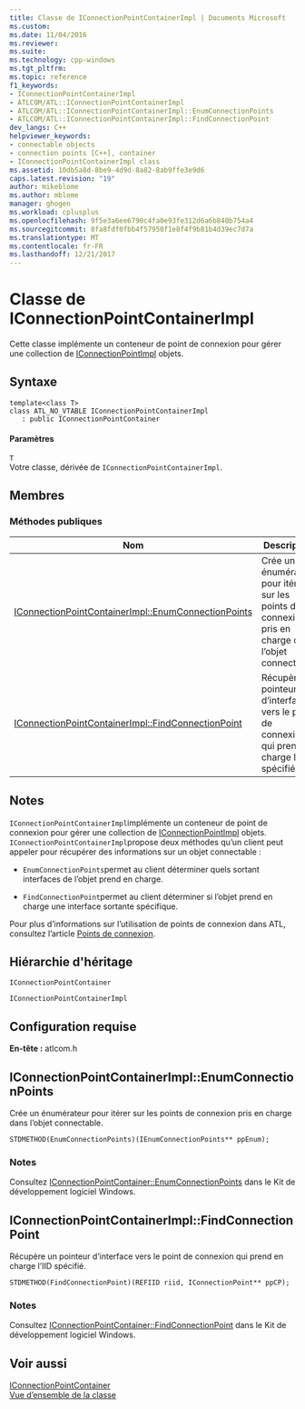 ```yaml
---
title: Classe de IConnectionPointContainerImpl | Documents Microsoft
ms.custom: 
ms.date: 11/04/2016
ms.reviewer: 
ms.suite: 
ms.technology: cpp-windows
ms.tgt_pltfrm: 
ms.topic: reference
f1_keywords:
- IConnectionPointContainerImpl
- ATLCOM/ATL::IConnectionPointContainerImpl
- ATLCOM/ATL::IConnectionPointContainerImpl::EnumConnectionPoints
- ATLCOM/ATL::IConnectionPointContainerImpl::FindConnectionPoint
dev_langs: C++
helpviewer_keywords:
- connectable objects
- connection points [C++], container
- IConnectionPointContainerImpl class
ms.assetid: 10db5a8d-8be9-4d9d-8a82-8ab9ffe3e9d6
caps.latest.revision: "19"
author: mikeblome
ms.author: mblome
manager: ghogen
ms.workload: cplusplus
ms.openlocfilehash: 9f5e3a6ee6790c4fa0e93fe312d6a6b840b754a4
ms.sourcegitcommit: 8fa8fdf0fbb4f57950f1e8f4f9b81b4d39ec7d7a
ms.translationtype: MT
ms.contentlocale: fr-FR
ms.lasthandoff: 12/21/2017
---
```

# <a name="iconnectionpointcontainerimpl-class"></a>Classe de IConnectionPointContainerImpl
Cette classe implémente un conteneur de point de connexion pour gérer une collection de [IConnectionPointImpl](../../atl/reference/iconnectionpointimpl-class.md) objets.  
  
## <a name="syntax"></a>Syntaxe  
  
```
template<class T>  
class ATL_NO_VTABLE IConnectionPointContainerImpl 
   : public IConnectionPointContainer
```  
  
#### <a name="parameters"></a>Paramètres  
 `T`  
 Votre classe, dérivée de `IConnectionPointContainerImpl`.  
  
## <a name="members"></a>Membres  
  
### <a name="public-methods"></a>M&#233;thodes publiques  
  
|Nom|Description|  
|----------|-----------------|  
|[IConnectionPointContainerImpl::EnumConnectionPoints](#enumconnectionpoints)|Crée un énumérateur pour itérer sur les points de connexion pris en charge dans l’objet connectable.|  
|[IConnectionPointContainerImpl::FindConnectionPoint](#findconnectionpoint)|Récupère un pointeur d’interface vers le point de connexion qui prend en charge l’IID spécifié.|  
  
## <a name="remarks"></a>Notes  
 `IConnectionPointContainerImpl`implémente un conteneur de point de connexion pour gérer une collection de [IConnectionPointImpl](../../atl/reference/iconnectionpointimpl-class.md) objets. `IConnectionPointContainerImpl`propose deux méthodes qu’un client peut appeler pour récupérer des informations sur un objet connectable :  
  
- `EnumConnectionPoints`permet au client déterminer quels sortant interfaces de l’objet prend en charge.  
  
- `FindConnectionPoint`permet au client déterminer si l’objet prend en charge une interface sortante spécifique.  
  
 Pour plus d’informations sur l’utilisation de points de connexion dans ATL, consultez l’article [Points de connexion](../../atl/atl-connection-points.md).  
  
## <a name="inheritance-hierarchy"></a>Hiérarchie d'héritage  
 `IConnectionPointContainer`  
  
 `IConnectionPointContainerImpl`  
  
## <a name="requirements"></a>Configuration requise  
 **En-tête :** atlcom.h  
  
##  <a name="enumconnectionpoints"></a>IConnectionPointContainerImpl::EnumConnectionPoints  
 Crée un énumérateur pour itérer sur les points de connexion pris en charge dans l’objet connectable.  
  
```
STDMETHOD(EnumConnectionPoints)(IEnumConnectionPoints** ppEnum);
```  
  
### <a name="remarks"></a>Notes  
 Consultez [IConnectionPointContainer::EnumConnectionPoints](http://msdn.microsoft.com/library/windows/desktop/ms682460) dans le Kit de développement logiciel Windows.  
  
##  <a name="findconnectionpoint"></a>IConnectionPointContainerImpl::FindConnectionPoint  
 Récupère un pointeur d’interface vers le point de connexion qui prend en charge l’IID spécifié.  
  
```
STDMETHOD(FindConnectionPoint)(REFIID riid, IConnectionPoint** ppCP);
```  
  
### <a name="remarks"></a>Notes  
 Consultez [IConnectionPointContainer::FindConnectionPoint](http://msdn.microsoft.com/library/windows/desktop/ms692476) dans le Kit de développement logiciel Windows.  
  
## <a name="see-also"></a>Voir aussi  
 [IConnectionPointContainer](http://msdn.microsoft.com/library/windows/desktop/ms683857)   
 [Vue d’ensemble de la classe](../../atl/atl-class-overview.md)
